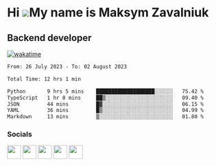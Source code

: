 Hi ![](https://user-images.githubusercontent.com/18350557/176309783-0785949b-9127-417c-8b55-ab5a4333674e.gif)My name is Maksym Zavalniuk
========================================================================================================================================

Backend developer
-------------------------------

[![wakatime](https://wakatime.com/badge/user/13631fc5-0ee5-4aed-920d-b02dc1546d51.svg)](https://wakatime.com/@13631fc5-0ee5-4aed-920d-b02dc1546d51)

<!--START_SECTION:waka-->

```txt
From: 26 July 2023 - To: 02 August 2023

Total Time: 12 hrs 1 min

Python       9 hrs 5 mins    ███████████████████░░░░░░   75.42 %
TypeScript   1 hr 8 mins     ██▒░░░░░░░░░░░░░░░░░░░░░░   09.40 %
JSON         44 mins         █▓░░░░░░░░░░░░░░░░░░░░░░░   06.15 %
YAML         36 mins         █▒░░░░░░░░░░░░░░░░░░░░░░░   04.99 %
Markdown     13 mins         ▒░░░░░░░░░░░░░░░░░░░░░░░░   01.80 %
```

<!--END_SECTION:waka-->


### Socials

<p align="left"> <a href="https://www.dev.to/mezgoodle" target="_blank" rel="noreferrer"><img src="https://raw.githubusercontent.com/danielcranney/readme-generator/main/public/icons/socials/devdotto.svg" width="32" height="32" /></a> <a href="https://discord.com/users/mezgoodle" target="_blank" rel="noreferrer"><img src="https://raw.githubusercontent.com/danielcranney/readme-generator/main/public/icons/socials/discord.svg" width="32" height="32" /></a> <a href="https://www.github.com/mezgoodle" target="_blank" rel="noreferrer"><img src="https://raw.githubusercontent.com/danielcranney/readme-generator/main/public/icons/socials/github.svg" width="32" height="32" /></a> <a href="http://www.instagram.com/sylvenis" target="_blank" rel="noreferrer"><img src="https://raw.githubusercontent.com/danielcranney/readme-generator/main/public/icons/socials/instagram.svg" width="32" height="32" /></a> <a href="https://www.linkedin.com/in/maksym-zavalniuk-ba4a72193" target="_blank" rel="noreferrer"><img src="https://raw.githubusercontent.com/danielcranney/readme-generator/main/public/icons/socials/linkedin.svg" width="32" height="32" /></a></p>
